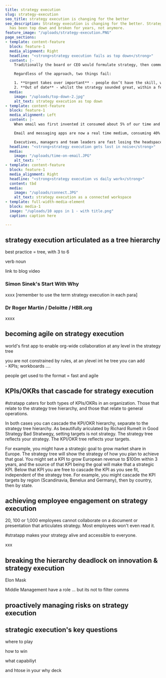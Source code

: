 ```yaml
---
title: strategy execution
slug: strategy-execution
seo_title: strategy execution is changing for the better
seo_description: Strategy execution is changing for the better. Strategy execution
  has been top down and broken for years, not anymore.
feature_image: "/uploads/strategy-execution.PNG"
page_sections:
- template: content-feature
  block: feature-1
  media_alignment: Right
  headline: "<strong>strategy execution fails as top down</strong>"
  content: |-
    Traditionally the board or CEO would formulate strategy, then communicate it in two static documents - one describing the strategy, the other setting targets. Some companies do this as annual offsite events. Some do it with consultants. Some invite middle management. Some invite the whole company.

    Regardless of the approach, two things fail:

    1. **Urgent takes over important** - people don’t have the skill, will or time to focus on strategy execution, and pretty soon day to day priorities consume everyone
    2. **Out of date** - whilst the strategy sounded great, within a few weeks or months it no longer matches what the organization focuses on
  media:
    image: "/uploads/top-down-2.jpg"
    alt_text: strategy execution as top down
- template: content-feature
  block: feature-1
  media_alignment: Left
  content: |-
    When email was first invented it consumed about 5% of our time and a reasonable response time was 7 days.

    Email and messaging apps are now a real time medium, consuming 40% of our time, with another 45-55% lost to meetings, routine tasks and being reactive.

    Executives, managers and team leaders are fast losing the headspace to think deeply, plan carefully, experiment and flawlessly execute on strategy, new capabilities and change.
  headline: "<strong>strategy execution gets lost in noise</strong>"
  media:
    image: "/uploads/time-on-email.JPG"
    alt_text: ''
- template: content-feature
  block: feature-1
  media_alignment: Right
  headline: "<strong>strategy execution vs daily work</strong>"
  content: tbd
  media:
    image: "/uploads/connect.JPG"
    alt_text: strategy execution as a connected workspace
- template: full-width-media-element
  block: media-1
  image: "/uploads/10 apps in 1 - with title.png"
  caption: caption here

---
```

## **strategy execution articulated as a tree hierarchy**

best practice = tree, with 3 to 6

verb noun

link to blog video

### Simon Sinek's Start With Why

xxxx \[remember to use the term strategy execution in each para\]

### Dr Roger Martin / Deloitte / HBR.org

xxxx

###  

## **becoming agile on strategy execution**

world's first app to enable org-wide collaboration at any level in the strategy tree

you are not constrained by rules, at an ylevel int he tree you can add  
\- KPIs; workboards ....

people get used to the format = fast and agile

## **KPIs/OKRs that cascade for strategy execution**

\#stratapp caters for both types of KPIs/OKRs in an organization.  Those that relate to the strategy tree hierarchy, and those that relate to general operations.

In both cases you can cascade the KPI/OKR hierarchy, separate to the strategy tree hierarchy.  As beautifully ariculated by Richard Rumelt in Good Strategy Bad Stratwegy, setting targets is not strategy.  The strategy tree reflects your strategy.  The KPI/OKR tree reflects your targets.

For example, you might have a strategic goal to grow market share in Europe.  The strategy tree will show the strategy of how you plan to achieve that goal.  You might set a KPI to grow European revenue to $100m within 3 years, and the source of that KPI being the goal will make that a strategic KPI.  Below that KPI you are free to cascade the KPI as you see fit, independent of the strategy tree.  For example, you might cascade the KPI targets by region (Scandinavia, Benelux and Germany), then by country, then by state.

## **achieving employee engagement on strategy execution**

20, 100 or 1,000 employees cannot collaborate on a document or presentation that articulates strategy.  Most employees won't even read it.

\#stratapp makes your strategy alive and accessible to everyone.

xxx

## **breaking the hierarchy deadlock on innovation & strategy execution**

Elon Mask

Middle Management have a role ... but its not to filter comms

## **proactively managing risks on strategy execution**

## **strategic execution's key questions**

where to play

how to win

what capabiliyt

and htose in your why deck